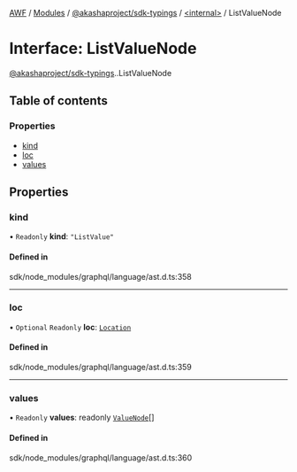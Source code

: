 [AWF](../README.md) / [Modules](../modules.md) / [@akashaproject/sdk-typings](../modules/akashaproject_sdk_typings.md) / [<internal\>](../modules/akashaproject_sdk_typings._internal_.md) / ListValueNode

# Interface: ListValueNode

[@akashaproject/sdk-typings](../modules/akashaproject_sdk_typings.md).[<internal>](../modules/akashaproject_sdk_typings._internal_.md).ListValueNode

## Table of contents

### Properties

- [kind](akashaproject_sdk_typings._internal_.ListValueNode.md#kind)
- [loc](akashaproject_sdk_typings._internal_.ListValueNode.md#loc)
- [values](akashaproject_sdk_typings._internal_.ListValueNode.md#values)

## Properties

### kind

• `Readonly` **kind**: ``"ListValue"``

#### Defined in

sdk/node_modules/graphql/language/ast.d.ts:358

___

### loc

• `Optional` `Readonly` **loc**: [`Location`](../classes/akashaproject_sdk_typings._internal_.Location.md)

#### Defined in

sdk/node_modules/graphql/language/ast.d.ts:359

___

### values

• `Readonly` **values**: readonly [`ValueNode`](../modules/akashaproject_sdk_typings._internal_.md#valuenode)[]

#### Defined in

sdk/node_modules/graphql/language/ast.d.ts:360
